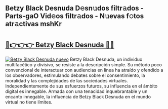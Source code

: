 ## Betzy Black Desnuda D𝚎sn𝚞dos filtr𝚊dos - Parts-gaO Vid𝚎os filtr𝚊dos - N𝚞evas f𝚘tos atr𝚊ctivas mshKr

# <h2><a href="http://mb9wmyi.tromn.icu/?c=Betzy+Black+Desnuda">🔗👉👉👉 Betzy Black Desnuda 🔗🔗</a></h2>

[![Betzy Black Desnuda nuevo](https://i.imgur.com/pEAQMta.gif)](http://mb9wmyi.tromn.icu/?c=Betzy+Black+Desnuda)
Betzy Black Desnuda, un individuo multifacético y divisivo, se resiste a la descripción simple. Su método poco convencional de interactuar con audiencias en línea ha atraído y ofendido a los observadores, estimulando debates sobre el consentimiento, la moralidad y las complejidades de las sociedades virtuales. Independientemente de sus esfuerzos futuros, su influencia en el ámbito digital es innegable. Armada con una tenacidad inquebrantable y un encanto innegable, la influencia de Betzy Black Desnuda en el mundo virtual no tiene límites.

